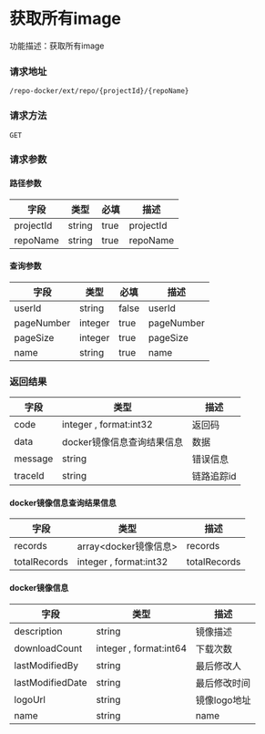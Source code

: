 # 获取所有image
功能描述：获取所有image

### 请求地址
```
/repo-docker/ext/repo/{projectId}/{repoName}
```

### 请求方法
`GET`
### 请求参数
#### 路径参数

| 字段 | 类型 | 必填 | 描述 |
| -------- | -------- | -------- | -------- |
| projectId     | string   | true       | projectId |
| repoName     | string   | true       | repoName |

#### 查询参数

| 字段 | 类型 | 必填 | 描述 |
| -------- | -------- | -------- | -------- |
| userId     | string   | false       | userId |
| pageNumber     | integer   | true       | pageNumber |
| pageSize     | integer   | true       | pageSize |
| name     | string   | true       | name |



### 返回结果
| 字段 | 类型 | 描述 |
| -------- | -------- | -------- |
| code     | integer , format:int32  | 返回码 |
| data     | docker镜像信息查询结果信息   | 数据 |
| message     | string   | 错误信息 |
| traceId     | string   | 链路追踪id |
#### docker镜像信息查询结果信息
| 字段 | 类型 | 描述 |
| -------- | -------- | -------- |
| records     | array<docker镜像信息>   | records |
| totalRecords     | integer , format:int32  | totalRecords |
#### docker镜像信息
| 字段 | 类型 | 描述 |
| -------- | -------- | -------- |
| description     | string   | 镜像描述 |
| downloadCount     | integer , format:int64  | 下载次数 |
| lastModifiedBy     | string   | 最后修改人 |
| lastModifiedDate     | string   | 最后修改时间 |
| logoUrl     | string   | 镜像logo地址 |
| name     | string   | name |

